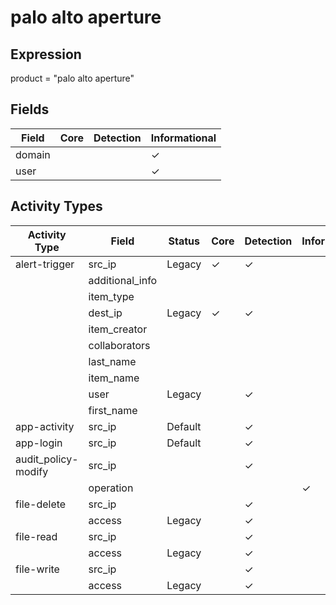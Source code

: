 palo alto aperture
==================

Expression
----------

product = "palo alto aperture"

Fields
------

| Field  | Core | Detection | Informational |
| ------ | ---- | --------- | ------------- |
| domain |      |           | &#10003;      |
| user   |      |           | &#10003;      |

Activity Types
--------------

| Activity Type       | Field           | Status  | Core     | Detection | Informational |
| ------------------- | --------------- | ------- | -------- | --------- | ------------- |
| alert-trigger       | src_ip          | Legacy  | &#10003; | &#10003;  |               |
|                     | additional_info |         |          |           |               |
|                     | item_type       |         |          |           |               |
|                     | dest_ip         | Legacy  | &#10003; | &#10003;  |               |
|                     | item_creator    |         |          |           |               |
|                     | collaborators   |         |          |           |               |
|                     | last_name       |         |          |           |               |
|                     | item_name       |         |          |           |               |
|                     | user            | Legacy  |          | &#10003;  |               |
|                     | first_name      |         |          |           |               |
| app-activity        | src_ip          | Default |          | &#10003;  |               |
| app-login           | src_ip          | Default |          | &#10003;  |               |
| audit_policy-modify | src_ip          |         |          | &#10003;  |               |
|                     | operation       |         |          |           | &#10003;      |
| file-delete         | src_ip          |         |          | &#10003;  |               |
|                     | access          | Legacy  |          | &#10003;  |               |
| file-read           | src_ip          |         |          | &#10003;  |               |
|                     | access          | Legacy  |          | &#10003;  |               |
| file-write          | src_ip          |         |          | &#10003;  |               |
|                     | access          | Legacy  |          | &#10003;  |               |

